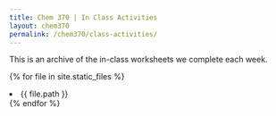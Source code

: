 ```yaml
---
title: Chem 370 | In Class Activities
layout: chem370
permalink: /chem370/class-activities/
---
```


This is an archive of the in-class worksheets we complete each week.


<!-- {% for file in site.static_files %}
  {% if file.path contains "chem370/class-activities" %}
   <li> <a href = "{{ site.baseurl }}{{ file.path }}">{{ file.path | replace:'.md','' | replace: '/chem370/class-activities/', '' | replace: '-', ' ' }}</a> </li>
  {% endif %}
{% endfor %} -->
{% for file in site.static_files %}
  <li>
  {{ file.path }}
  </li>
{% endfor %}
